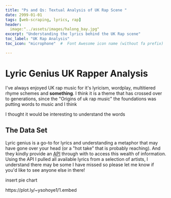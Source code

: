 ```yaml
---
title: "Ps and Qs: Textual Analysis of UK Rap Scene "
date: 2999-01-01
tags: [web-scraping, lyrics, rap]
header:
  image:"../assets/images/halong_bay.jpg"
excerpt: "Understanding the lyrics behind the UK Rap scene"
toc_label: "UK Rap Analysis"
toc_icon: "microphone"  #  Font Awesome icon name (without fa prefix)

---
```


# Lyric Genius UK Rapper Analysis

I've always enjoyed UK rap music for it's lyricism, wordplay, multitiered rhyme schemes and **something**. I think it is a theme that has crossed over to generations, since the "Origins of uk rap music" the foundations was putting words to music and I think



I thought it would be interesting to understand the words 

## The Data Set

Lyric genius is a go-to for lyrics and understanding a metaphor that may have gone over your head (or a "hot take" that is probably reaching). And they kindly provide an [API](https://docs.genius.com) through with to access this wealth of information. Using the API I pulled all available lyrics from a selection of artists, I understand there may be some I have missed so please let me know if you'd like to see anyone else in there! 



insert pie chart

<div>
  https://plot.ly/~ysohoye1/1.embed
</div>

